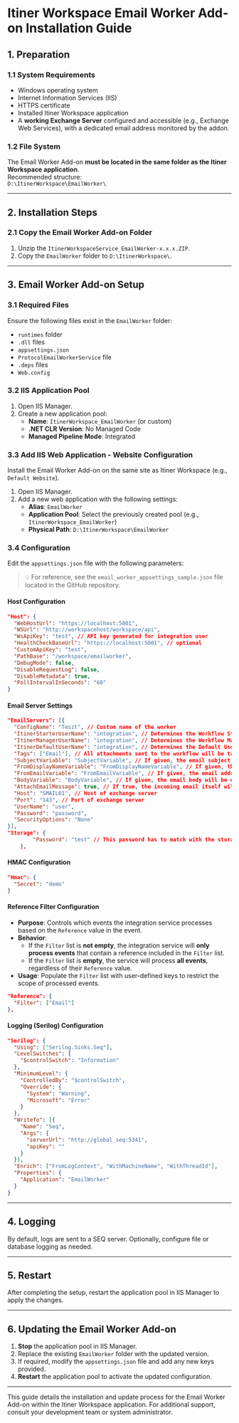 # Itiner Workspace Email Worker Add-on Installation Guide

## 1. Preparation

### 1.1 System Requirements
- Windows operating system
- Internet Information Services (IIS)
- HTTPS certificate 
- Installed Itiner Workspace application
- A **working Exchange Server** configured and accessible (e.g., Exchange Web Services), with a dedicated email address monitored by the addon.

### 1.2 File System
The Email Worker Add-on **must be located in the same folder as the Itiner Workspace application**.  
Recommended structure:  
`D:\ItinerWorkspace\EmailWorker\`

---

## 2. Installation Steps

### 2.1 Copy the Email Worker Add-on Folder
1. Unzip the `ItinerWorkspaceService_EmailWorker-x.x.x.ZIP`.
2. Copy the `EmailWorker` folder to `D:\ItinerWorkspace\`.

---

## 3. Email Worker Add-on Setup

### 3.1 Required Files
Ensure the following files exist in the `EmailWorker` folder:
- `runtimes` folder
- `.dll` files
- `appsettings.json`
- `ProtocolEmailWorkerService` file
- `.deps` files
- `Web.config`

### 3.2 IIS Application Pool
1. Open IIS Manager.
2. Create a new application pool:
   - **Name**: `ItinerWorkspace_EmailWorker` (or custom)
   - **.NET CLR Version**: No Managed Code
   - **Managed Pipeline Mode**: Integrated

### 3.3 Add IIS Web Application - Website Configuration
Install the Email Worker Add-on on the same site as Itiner Workspace (e.g., `Default Website`).

1. Open IIS Manager.
2. Add a new web application with the following settings:
   - **Alias**: `EmailWorker`
   - **Application Pool**: Select the previously created pool (e.g., `ItinerWorkspace_EmailWorker`)
   - **Physical Path**: `D:\ItinerWorkspace\EmailWorker`

### 3.4 Configuration
Edit the `appsettings.json` file with the following parameters:
> 💡 For reference, see the `email_worker_appsettings_sample.json` file located in the GitHub repository.

#### Host Configuration
```json
"Host": {
  "WebHostUrl": "https://localhost:5001",
  "WSUrl": "http://workspacehost/workspace/api",
  "WsApiKey": "test", // API key generated for integration user
  "HealthCheckBaseUrl": "https://localhost:5001", // optional
  "CustomApiKey": "test",
  "PathBase": "/workspace/emailworker",
  "DebugMode": false,
  "DisableRequestLog": false,
  "DisableMetadata": true,
  "PollIntervalInSeconds": "60"
}
```

#### Email Server Settings
```json
"EmailServers": [{
  "ConfigName": "Teszt", // Custom name of the worker
  "ItinerStarterUserName": "integration", // Determines the Workflow Starter assigned to the workflow initiated by the worker
  "ItinerManagerUserName": "integration", // Determines the Workflow Manager assigned to the workflow initiated by the worker
  "ItinerDefaultUserName": "integration", // Determines the Default User assigned to the workflow initiated by the worker
  "Tags": ["Email"], // All attachments sent to the workflow will be tagged by the worker with the tags given in this list (optional)
  "SubjectVariable": "SubjectVariable", // If given, the email subject will be extracted into the variable given here (optional)
  "FromDisplayNameVariable": "FromDisplayNameVariable", // If given, the full name of the email sender will be extracted into the variable given here (optional)
  "FromEmailVariable": "FromEmailVariable", // If given, the email address of the sender will be extracted into the variable given here (optional)
  "BodyVariable": "BodyVariable", // If given, the email body will be extracted into the variable given here (optional)
  "AttachEmailMessage": true, // If true, the incoming email itself will be attached to the workflow initiated (as a .msg file)
  "Host": "SMAIL01", // Host of exchange server
  "Port": "143", // Port of exchange server
  "UserName": "user",
  "Password": "password",
  "SecurityOptions": "None"
}],
"Storage": {
        "Password": "test" // This password has to match with the storage.password value in the Workspace appsettings.json
    },
```

#### HMAC Configuration
```json
"Hmac": {
  "Secret": "demo"
}
```

#### Reference Filter Configuration
- **Purpose**: Controls which events the integration service processes based on the `Reference` value in the event.
- **Behavior**:
  - If the `Filter` list is **not empty**, the integration service will **only process events** that contain a reference included in the `Filter` list.
  - If the `Filter` list is **empty**, the service will process **all events**, regardless of their `Reference` value.
- **Usage**: Populate the `Filter` list with user-defined keys to restrict the scope of processed events.

```json
"Reference": {
  "Filter": ["Email"]
},
```

#### Logging (Serilog) Configuration
```json
"Serilog": {
  "Using": ["Serilog.Sinks.Seq"],
  "LevelSwitches": {
    "$controlSwitch": "Information"
  },
  "MinimumLevel": {
    "ControlledBy": "$controlSwitch",
    "Override": {
      "System": "Warning",
      "Microsoft": "Error"
    }
  },
  "WriteTo": [{
    "Name": "Seq",
    "Args": {
      "serverUrl": "http://global_seq:5341",
      "apiKey": ""
    }
  }],
  "Enrich": ["FromLogContext", "WithMachineName", "WithThreadId"],
  "Properties": {
    "Application": "EmailWorker"
  }
}
```

---

## 4. Logging
By default, logs are sent to a SEQ server. Optionally, configure file or database logging as needed.

---

## 5. Restart
After completing the setup, restart the application pool in IIS Manager to apply the changes.

---

## 6. Updating the Email Worker Add-on
1. **Stop** the application pool in IIS Manager.
2. Replace the existing `EmailWorker` folder with the updated version.
3. If required, modify the `appsettings.json` file and add any new keys provided.
4. **Restart** the application pool to activate the updated configuration.

---

This guide details the installation and update process for the Email Worker Add-on within the Itiner Workspace application. For additional support, consult your development team or system administrator.